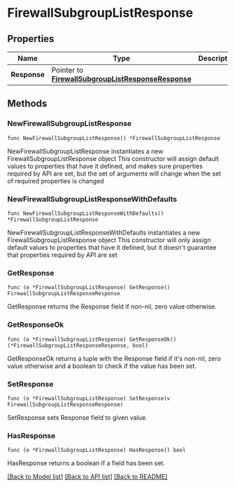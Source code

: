 # FirewallSubgroupListResponse

## Properties

Name | Type | Description | Notes
------------ | ------------- | ------------- | -------------
**Response** | Pointer to [**FirewallSubgroupListResponseResponse**](FirewallSubgroupListResponseResponse.md) |  | [optional] 

## Methods

### NewFirewallSubgroupListResponse

`func NewFirewallSubgroupListResponse() *FirewallSubgroupListResponse`

NewFirewallSubgroupListResponse instantiates a new FirewallSubgroupListResponse object
This constructor will assign default values to properties that have it defined,
and makes sure properties required by API are set, but the set of arguments
will change when the set of required properties is changed

### NewFirewallSubgroupListResponseWithDefaults

`func NewFirewallSubgroupListResponseWithDefaults() *FirewallSubgroupListResponse`

NewFirewallSubgroupListResponseWithDefaults instantiates a new FirewallSubgroupListResponse object
This constructor will only assign default values to properties that have it defined,
but it doesn't guarantee that properties required by API are set

### GetResponse

`func (o *FirewallSubgroupListResponse) GetResponse() FirewallSubgroupListResponseResponse`

GetResponse returns the Response field if non-nil, zero value otherwise.

### GetResponseOk

`func (o *FirewallSubgroupListResponse) GetResponseOk() (*FirewallSubgroupListResponseResponse, bool)`

GetResponseOk returns a tuple with the Response field if it's non-nil, zero value otherwise
and a boolean to check if the value has been set.

### SetResponse

`func (o *FirewallSubgroupListResponse) SetResponse(v FirewallSubgroupListResponseResponse)`

SetResponse sets Response field to given value.

### HasResponse

`func (o *FirewallSubgroupListResponse) HasResponse() bool`

HasResponse returns a boolean if a field has been set.


[[Back to Model list]](../README.md#documentation-for-models) [[Back to API list]](../README.md#documentation-for-api-endpoints) [[Back to README]](../README.md)


